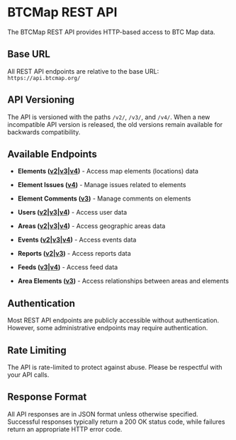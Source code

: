 
# BTCMap REST API

The BTCMap REST API provides HTTP-based access to BTC Map data.

## Base URL

All REST API endpoints are relative to the base URL: `https://api.btcmap.org/`

## API Versioning

The API is versioned with the paths `/v2/`, `/v3/`, and `/v4/`. When a new incompatible API version is released, the old versions remain available for backwards compatibility.

## Available Endpoints

- **Elements ([v2](v2/elements.md)|[v3](v3/elements.md)|[v4](v4/elements.md))** - Access map elements (locations) data

- **Element Issues ([v4](v4/element-issues.md))** - Manage issues related to elements

- **Element Comments ([v3](v3/element-comments.md))** - Manage comments on elements

- **Users ([v2](v2/users.md)|[v3](v3/users.md)|[v4](v4/users.md))** - Access user data

- **Areas ([v2](v2/areas.md)|[v3](v3/areas.md)|[v4](v4/areas.md))** - Access geographic areas data

- **Events ([v2](v2/events.md)|[v3](v3/events.md)|[v4](v4/events.md))** - Access events data

- **Reports ([v2](v2/reports.md)|[v3](v3/reports.md))** - Access reports data

- **Feeds ([v3](v3/feeds.md)|[v4](v4/feeds.md))** - Access feed data

- **Area Elements ([v3](v3/area-elements.md))** - Access relationships between areas and elements

## Authentication

Most REST API endpoints are publicly accessible without authentication. However, some administrative endpoints may require authentication.

## Rate Limiting

The API is rate-limited to protect against abuse. Please be respectful with your API calls.

## Response Format

All API responses are in JSON format unless otherwise specified. Successful responses typically return a 200 OK status code, while failures return an appropriate HTTP error code.
